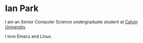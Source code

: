# Ian Park


I am an Senior Computer Science undergraduate student at [Calvin University](https://calvin.edu).

I love Emacs and Linux.

